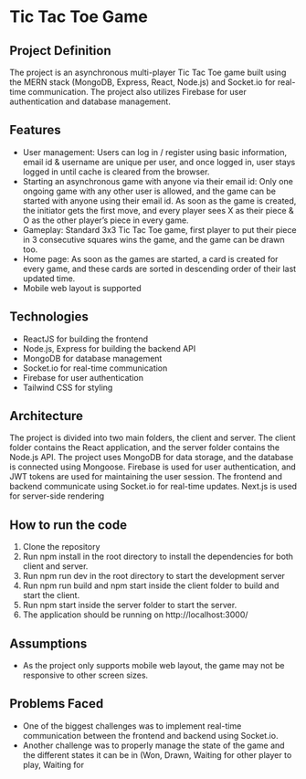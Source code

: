 # Tic Tac Toe Game

## Project Definition

The project is an asynchronous multi-player Tic Tac Toe game built using the MERN stack (MongoDB, Express, React, Node.js) and Socket.io for real-time communication. The project also utilizes Firebase for user authentication and database management.

## Features

- User management: Users can log in / register using basic information, email id & username are unique per user, and once logged in, user stays logged in until cache is cleared from the browser.
- Starting an asynchronous game with anyone via their email id: Only one ongoing game with any other user is allowed, and the game can be started with anyone using their email id. As soon as the game is created, the initiator gets the first move, and every player sees X as their piece & O as the other player’s piece in every game.
- Gameplay: Standard 3x3 Tic Tac Toe game, first player to put their piece in 3 consecutive squares wins the game, and the game can be drawn too.
- Home page: As soon as the games are started, a card is created for every game, and these cards are sorted in descending order of their last updated time.
- Mobile web layout is supported

## Technologies

- ReactJS for building the frontend
- Node.js, Express for building the backend API
- MongoDB for database management
- Socket.io for real-time communication
- Firebase for user authentication
- Tailwind CSS for styling

## Architecture

The project is divided into two main folders, the client and server. The client folder contains the React application, and the server folder contains the Node.js API.
The project uses MongoDB for data storage, and the database is connected using Mongoose.
Firebase is used for user authentication, and JWT tokens are used for maintaining the user session.
The frontend and backend communicate using Socket.io for real-time updates.
Next.js is used for server-side rendering

## How to run the code

1. Clone the repository
2. Run npm install in the root directory to install the dependencies for both client and server.
3. Run npm run dev in the root directory to start the development server
4. Run npm run build and npm start inside the client folder to build and start the client.
5. Run npm start inside the server folder to start the server.
6. The application should be running on http://localhost:3000/

## Assumptions

- As the project only supports mobile web layout, the game may not be responsive to other screen sizes.

## Problems Faced

- One of the biggest challenges was to implement real-time communication between the frontend and backend using Socket.io.
- Another challenge was to properly manage the state of the game and the different states it can be in (Won, Drawn, Waiting for other player to play, Waiting for
